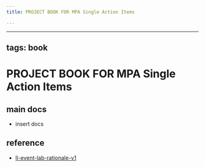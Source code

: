 ```yaml
---
title: PROJECT BOOK FOR MPA Single Action Items

---
```



---
tags: book
---

PROJECT BOOK FOR MPA Single Action Items
===

main docs
---

- insert docs

reference
---

- [ll-event-lab-rationale-v1](/AunryFEcRm6SG8qAbHAyIw)

